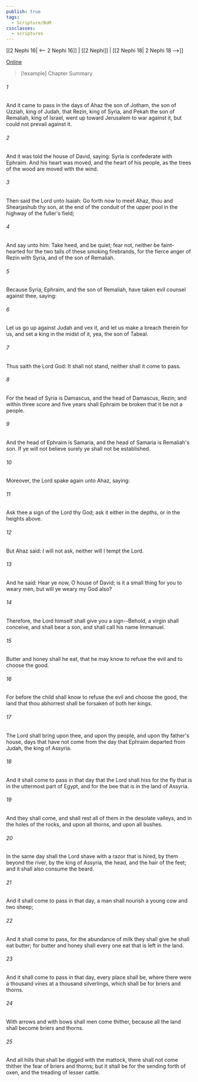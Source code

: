 ```yaml
---
publish: true
tags:
  - Scripture/BoM
cssclasses:
  - scriptures
---
```

[[2 Nephi 16| <-- 2 Nephi 16]] | [[2 Nephi]] | [[2 Nephi 18| 2 Nephi 18 -->]]

[Online](https://churchofjesuschrist.org/study/scriptures/bofm/2-ne/17?lang=eng)

>[!example] Chapter Summary
>
###### 1
And it came to pass in the days of Ahaz the son of Jotham, the son of Uzziah, king of Judah, that Rezin, king of Syria, and Pekah the son of Remaliah, king of Israel, went up toward Jerusalem to war against it, but could not prevail against it.
###### 2
And it was told the house of David, saying: Syria is confederate with Ephraim. And his heart was moved, and the heart of his people, as the trees of the wood are moved with the wind.
###### 3
Then said the Lord unto Isaiah: Go forth now to meet Ahaz, thou and Shearjashub thy son, at the end of the conduit of the upper pool in the highway of the fuller's field;
###### 4
And say unto him: Take heed, and be quiet; fear not, neither be faint-hearted for the two tails of these smoking firebrands, for the fierce anger of Rezin with Syria, and of the son of Remaliah.
###### 5
Because Syria, Ephraim, and the son of Remaliah, have taken evil counsel against thee, saying:
###### 6
Let us go up against Judah and vex it, and let us make a breach therein for us, and set a king in the midst of it, yea, the son of Tabeal.
###### 7
Thus saith the Lord God: It shall not stand, neither shall it come to pass.
###### 8
For the head of Syria is Damascus, and the head of Damascus, Rezin; and within three score and five years shall Ephraim be broken that it be not a people.
###### 9
And the head of Ephraim is Samaria, and the head of Samaria is Remaliah's son. If ye will not believe surely ye shall not be established.
###### 10
Moreover, the Lord spake again unto Ahaz, saying:
###### 11
Ask thee a sign of the Lord thy God; ask it either in the depths, or in the heights above.
###### 12
But Ahaz said: I will not ask, neither will I tempt the Lord.
###### 13
And he said: Hear ye now, O house of David; is it a small thing for you to weary men, but will ye weary my God also?
###### 14
Therefore, the Lord himself shall give you a sign--Behold, a virgin shall conceive, and shall bear a son, and shall call his name Immanuel.
###### 15
Butter and honey shall he eat, that he may know to refuse the evil and to choose the good.
###### 16
For before the child shall know to refuse the evil and choose the good, the land that thou abhorrest shall be forsaken of both her kings.
###### 17
The Lord shall bring upon thee, and upon thy people, and upon thy father's house, days that have not come from the day that Ephraim departed from Judah, the king of Assyria.
###### 18
And it shall come to pass in that day that the Lord shall hiss for the fly that is in the uttermost part of Egypt, and for the bee that is in the land of Assyria.
###### 19
And they shall come, and shall rest all of them in the desolate valleys, and in the holes of the rocks, and upon all thorns, and upon all bushes.
###### 20
In the same day shall the Lord shave with a razor that is hired, by them beyond the river, by the king of Assyria, the head, and the hair of the feet; and it shall also consume the beard.
###### 21
And it shall come to pass in that day, a man shall nourish a young cow and two sheep;
###### 22
And it shall come to pass, for the abundance of milk they shall give he shall eat butter; for butter and honey shall every one eat that is left in the land.
###### 23
And it shall come to pass in that day, every place shall be, where there were a thousand vines at a thousand silverlings, which shall be for briers and thorns.
###### 24
With arrows and with bows shall men come thither, because all the land shall become briers and thorns.
###### 25
And all hills that shall be digged with the mattock, there shall not come thither the fear of briers and thorns; but it shall be for the sending forth of oxen, and the treading of lesser cattle.



